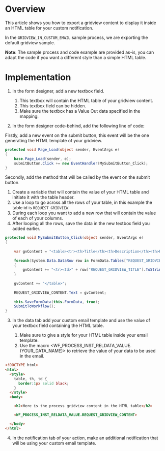 # Overview
This article shows you how to export a gridview content to display it inside an HTML table for your custom notification.

In the `GRIDVIEW_IN_CUSTOM_EMAIL` sample process, we are exporting the default gridview sample.

**Note:** The sample process and code example are provided as-is, you can adapt the code if you want a different style than a simple HTML table.

# Implementation

1. In the form designer, add a new textbox field. 
    1. This textbox will contain the HTML table of your gridview content.
    2. This textbox field can be hidden.
    3. Make sure the textbox has a Value Out data specified in the mapping.

2. In the form designer code-behind, add the following line of code:

Firstly, add a new event on the submit button, this event will be the one generating the HTML template of your gridview.

```cs
protected void Page_Load(object sender, EventArgs e) 
{ 
    base.Page_Load(sender, e); 
    submitButton.Click += new EventHandler(MySubmitButton_Click); 
} 
```

Secondly, add the method that will be called by the event on the submit button.

1. Create a variable that will contain the value of your HTML table and initiate it with the table header.
2. Use a loop to go across all the rows of your table, in this example the table id is `REQUEST_GRIDVIEW`.
3. During each loop you want to add a new row that will contain the value of each of your columns.
4. After looping all the rows, save the data in the new textbox field you added earlier.

```cs
protected void MySubmitButton_Click(object sender, EventArgs e) 
{ 
    
    var gvContent = "<table><tr><th>Title</th><th>Description</th><th>Price</th></tr>";
        
    foreach(System.Data.DataRow row in FormData.Tables["REQUEST_GRIDVIEW"].Rows)
    {	
        gvContent += "<tr><td>" + row["REQUEST_GRIDVIEW_TITLE"].ToString() + "</td><td>" + row["REQUEST_GRIDVIEW_DESCRIPTION"].ToString() + "</td><td>" + row["REQUEST_GRIDVIEW_PRICE"].ToString() + "</td></tr>";	
    }
    
    gvContent += "</table>";
    
    REQUEST_GRIDVIEW_CONTENT.Text = gvContent;
    
    this.SaveFormData(this.FormData, true); 
    SubmitToWorkflow(); 
}
```

3. In the data tab add your custom email template and use the value of your textbox field containing the HTML table.

    1. Make sure to give a style for your HTML table inside your email template.
    2. Use the macro <WF_PROCESS_INST_RELDATA_VALUE.(YOUR_DATA_NAME)> to retrieve the value of your data to be used in the email.

```html
<!DOCTYPE html>
<html>
  <style>
    table, th, td {
      border:1px solid black;
    }
  </style>
  <body>

    <h2>Here is the process gridview content in the HTML table</h2>

    <WF_PROCESS_INST_RELDATA_VALUE.REQUEST_GRIDVIEW_CONTENT>

  </body>
</html>
```
 
 4. In the notification tab of your action, make an additional notification that will be using your custom email template.